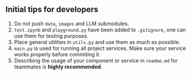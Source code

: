 ## Initial tips for developers
1. Do not push `data`, `images` and LLM submodules.
2. `test.ipynb` and `playground.py` have been added to `.gitignore`, one can use them for testing purposes.
3. Place general utilities in `utils.py` and use them as much as possible.
4. `main.py` is used for running all project services. Make sure your service works properly before commiting it.
5. Describing the usage of your component or service in `readme.md` for teammates is **highly recommended**.